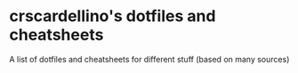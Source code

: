 # crscardellino's dotfiles and cheatsheets

A list of dotfiles and cheatsheets for different stuff (based on many sources)
